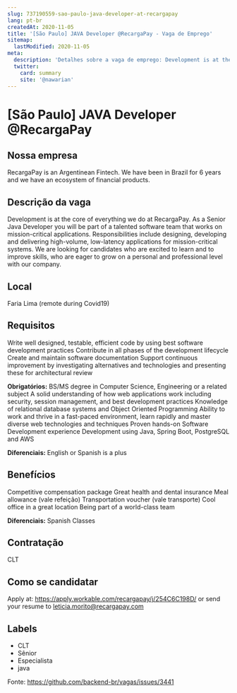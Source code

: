 ```yaml
---
slug: 737190559-sao-paulo-java-developer-at-recargapay
lang: pt-br
createdAt: 2020-11-05
title: '[São Paulo] JAVA Developer @RecargaPay - Vaga de Emprego'
sitemap:
  lastModified: 2020-11-05
meta:
  description: 'Detalhes sobre a vaga de emprego: Development is at the core of everything we do at RecargaPay. As a Senior Java Developer you will be part of a talented software team that works on mission-critical applications. Responsibilities include designing, developing and delivering high-volume, low-latency applications for mission-critical systems. We are looking for candidates who are excited to learn and to improve skills, who are eager to grow on a personal and professional level with our company.'
  twitter:
    card: summary
    site: '@nawarian'
---
```


# [São Paulo] JAVA Developer @RecargaPay


## Nossa empresa
RecargaPay is an Argentinean Fintech. We have been in Brazil for 6 years and we have an ecosystem of financial products.

## Descrição da vaga
Development is at the core of everything we do at RecargaPay. As a Senior Java Developer you will be part of a talented software team that works on mission-critical applications. Responsibilities include designing, developing and delivering high-volume, low-latency applications for mission-critical systems. We are looking for candidates who are excited to learn and to improve skills, who are eager to grow on a personal and professional level with our company.

## Local
Faria Lima (remote during Covid19)

## Requisitos
Write well designed, testable, efficient code by using best software development practices
Contribute in all phases of the development lifecycle
Create and maintain software documentation
Support continuous improvement by investigating alternatives and technologies and presenting these for architectural review

**Obrigatórios:**
BS/MS degree in Computer Science, Engineering or a related subject
A solid understanding of how web applications work including security, session management, and best development practices
Knowledge of relational database systems and Object Oriented Programming
Ability to work and thrive in a fast-paced environment, learn rapidly and master diverse web technologies and techniques
Proven hands-on Software Development experience
Development using Java, Spring Boot, PostgreSQL and AWS

**Diferenciais:**
English or Spanish is a plus

## Benefícios
Competitive compensation package
Great health and dental insurance
Meal allowance (vale refeição)
Transportation voucher (vale transporte)
Cool office in a great location
Being part of a world-class team

**Diferenciais:**
Spanish Classes

## Contratação
CLT

## Como se candidatar
Apply at: https://apply.workable.com/recargapay/j/254C6C198D/ or send your resume to leticia.morito@recargapay.com

## Labels
- CLT
- Sênior
- Especialista
- java




Fonte: https://github.com/backend-br/vagas/issues/3441